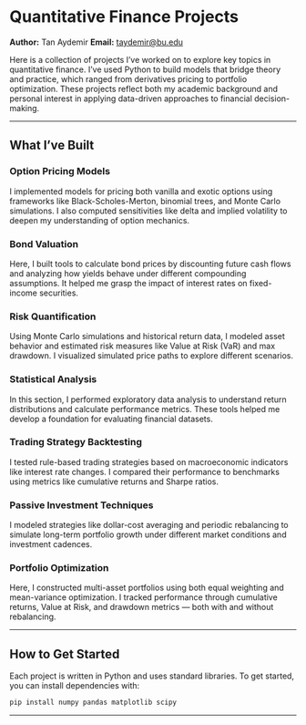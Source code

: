 # Quantitative Finance Projects

**Author:** Tan Aydemir
**Email:** [taydemir@bu.edu](mailto:taydemir@bu.edu)

Here is a collection of projects I’ve worked on to explore key topics in quantitative finance. I’ve used Python to build models that bridge theory and practice, which ranged from derivatives pricing to portfolio optimization. These projects reflect both my academic background and personal interest in applying data-driven approaches to financial decision-making.

---

## What I’ve Built

### Option Pricing Models

I implemented models for pricing both vanilla and exotic options using frameworks like Black-Scholes-Merton, binomial trees, and Monte Carlo simulations. I also computed sensitivities like delta and implied volatility to deepen my understanding of option mechanics.

### Bond Valuation

Here, I built tools to calculate bond prices by discounting future cash flows and analyzing how yields behave under different compounding assumptions. It helped me grasp the impact of interest rates on fixed-income securities.

### Risk Quantification

Using Monte Carlo simulations and historical return data, I modeled asset behavior and estimated risk measures like Value at Risk (VaR) and max drawdown. I visualized simulated price paths to explore different scenarios.

### Statistical Analysis

In this section, I performed exploratory data analysis to understand return distributions and calculate performance metrics. These tools helped me develop a foundation for evaluating financial datasets.

### Trading Strategy Backtesting

I tested rule-based trading strategies based on macroeconomic indicators like interest rate changes. I compared their performance to benchmarks using metrics like cumulative returns and Sharpe ratios.

### Passive Investment Techniques

I modeled strategies like dollar-cost averaging and periodic rebalancing to simulate long-term portfolio growth under different market conditions and investment cadences.

### Portfolio Optimization

Here, I constructed multi-asset portfolios using both equal weighting and mean-variance optimization. I tracked performance through cumulative returns, Value at Risk, and drawdown metrics — both with and without rebalancing.

---

## How to Get Started

Each project is written in Python and uses standard libraries. To get started, you can install dependencies with:

```bash
pip install numpy pandas matplotlib scipy
```

---
